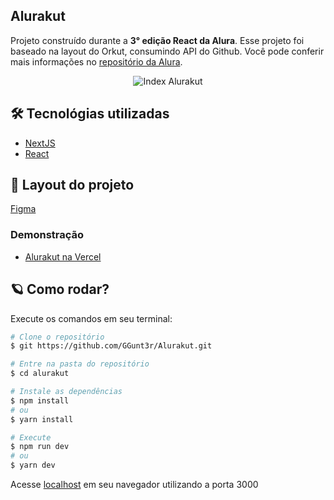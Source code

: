 ## Alurakut

Projeto construído durante a **3° edição React da Alura**. Esse projeto foi baseado na layout do Orkut, consumindo API do Github.
Você pode conferir mais informações no [repositório da Alura](https://github.com/alura-challenges/alurakut/).

<p align="center">
   <img src="https://i.imgur.com/yp44zXp.jpg" alt="Index Alurakut"/>
</p>

## 🛠 Tecnológias utilizadas
- [NextJS](https://nextjs.org/)
- [React](https://pt-br.reactjs.org/)

## :art: Layout do projeto

[Figma](https://www.figma.com/file/xHF0n0qxiE2rqjqAILiBUB/Alurakut?node-id=58%3A0)

### Demonstração
- [Alurakut na Vercel](https://alurakut-five-gamma.vercel.app/)

## 🪐 Como rodar?
Execute os comandos em seu terminal: 
```bash
# Clone o repositório
$ git https://github.com/GGunt3r/Alurakut.git

# Entre na pasta do repositório
$ cd alurakut

# Instale as dependências
$ npm install
# ou
$ yarn install

# Execute
$ npm run dev
# ou
$ yarn dev
```

Acesse [localhost](http://localhost:3000) em seu navegador utilizando a porta 3000
